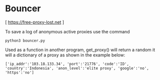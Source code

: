# Bouncer

[ https://free-proxy-lost.net ]

To save a log of anonymous active proxies use the command

` python3 bouncer.py `

Used as a function in another program, get_proxy() will return a random it will a dictionary of a proxy as shown in the example below:

` ['ip_addr':'103.18.133.34', 'port':'21776', 'code':'ID', 'country':'Indonesia', 'anon_level':'elite proxy', 'google':'no', 'https':'no'] `

